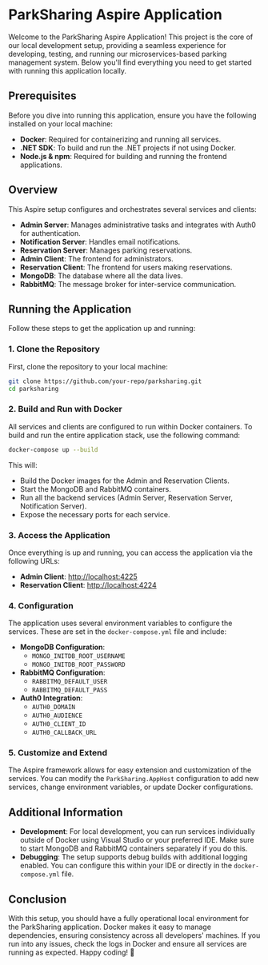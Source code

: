 # ParkSharing Aspire Application

Welcome to the ParkSharing Aspire Application! This project is the core of our local development setup, providing a seamless experience for developing, testing, and running our microservices-based parking management system. Below you'll find everything you need to get started with running this application locally.

## Prerequisites

Before you dive into running this application, ensure you have the following installed on your local machine:

- **Docker**: Required for containerizing and running all services.
- **.NET SDK**: To build and run the .NET projects if not using Docker.
- **Node.js & npm**: Required for building and running the frontend applications.

## Overview

This Aspire setup configures and orchestrates several services and clients:

- **Admin Server**: Manages administrative tasks and integrates with Auth0 for authentication.
- **Notification Server**: Handles email notifications.
- **Reservation Server**: Manages parking reservations.
- **Admin Client**: The frontend for administrators.
- **Reservation Client**: The frontend for users making reservations.
- **MongoDB**: The database where all the data lives.
- **RabbitMQ**: The message broker for inter-service communication.

## Running the Application

Follow these steps to get the application up and running:

### 1. Clone the Repository

First, clone the repository to your local machine:

```bash
git clone https://github.com/your-repo/parksharing.git
cd parksharing
```

### 2. Build and Run with Docker

All services and clients are configured to run within Docker containers. To build and run the entire application stack, use the following command:

```bash
docker-compose up --build
```

This will:

- Build the Docker images for the Admin and Reservation Clients.
- Start the MongoDB and RabbitMQ containers.
- Run all the backend services (Admin Server, Reservation Server, Notification Server).
- Expose the necessary ports for each service.

### 3. Access the Application

Once everything is up and running, you can access the application via the following URLs:

- **Admin Client**: [http://localhost:4225](http://localhost:4225)
- **Reservation Client**: [http://localhost:4224](http://localhost:4224)

### 4. Configuration

The application uses several environment variables to configure the services. These are set in the `docker-compose.yml` file and include:

- **MongoDB Configuration**: 
  - `MONGO_INITDB_ROOT_USERNAME`
  - `MONGO_INITDB_ROOT_PASSWORD`
- **RabbitMQ Configuration**: 
  - `RABBITMQ_DEFAULT_USER`
  - `RABBITMQ_DEFAULT_PASS`
- **Auth0 Integration**: 
  - `AUTH0_DOMAIN`
  - `AUTH0_AUDIENCE`
  - `AUTH0_CLIENT_ID`
  - `AUTH0_CALLBACK_URL`

### 5. Customize and Extend

The Aspire framework allows for easy extension and customization of the services. You can modify the `ParkSharing.AppHost` configuration to add new services, change environment variables, or update Docker configurations.

## Additional Information

- **Development**: For local development, you can run services individually outside of Docker using Visual Studio or your preferred IDE. Make sure to start MongoDB and RabbitMQ containers separately if you do this.
- **Debugging**: The setup supports debug builds with additional logging enabled. You can configure this within your IDE or directly in the `docker-compose.yml` file.

## Conclusion

With this setup, you should have a fully operational local environment for the ParkSharing application. Docker makes it easy to manage dependencies, ensuring consistency across all developers' machines. If you run into any issues, check the logs in Docker and ensure all services are running as expected. Happy coding! 🚀